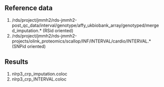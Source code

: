 
## Reference data

1. /rds/project/jmmh2/rds-jmmh2-post_qc_data/interval/genotype/affy_ukbiobank_array/genotyped/merged_imputation.* (RSid oriented)
2. /rds/project/jmmh2/rds-jmmh2-projects/olink_proteomics/scallop/INF/INTERVAL/cardio/INTERVAL.* (SNPid oriented) 

## Results

1. nlrp3_crp_imputation.coloc
2. nlrp3_crp_INTERVAL.coloc

